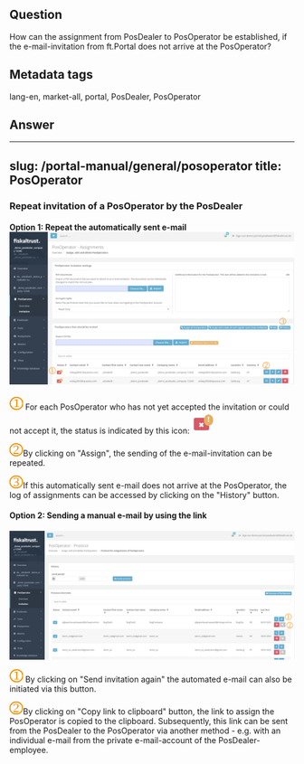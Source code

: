## Question

How can the assignment from PosDealer to PosOperator be established, if the e-mail-invitation from ft.Portal does not arrive at the PosOperator?

## Metadata tags

lang-en, market-all, portal, PosDealer, PosOperator

## Answer
---
slug: /portal-manual/general/posoperator
title: PosOperator
---

### Repeat invitation of a PosOperator by the PosDealer

#### Option 1: Repeat the automatically sent e-mail ![img](..\images\PosOperator\PosOperator-repeat01.png)

![img](..\images\numbers\1.png) For each PosOperator who has not yet accepted the invitation or could not accept it, the status is indicated by this icon:![img](..\images\posoperator\envelope_red.png)

![img](..\images\numbers\2.png)By clicking on "Assign", the sending of the e-mail-invitation can be repeated.

![temp](..\images\numbers\3.png)If this automatically sent e-mail does not arrive at the PosOperator, the log of assignments can be accessed by clicking on the "History" button. 

#### Option 2: Sending a manual e-mail by using the link  

![img](..\images\posoperator\PosOperator-repeat02.png)

![img](..\images\numbers\1.png) By clicking on "Send invitation again" the automated e-mail can also be initiated via this button.

![img](..\images\numbers\2.png)By clicking on "Copy link to clipboard" button, the link to assign the PosOperator is copied to the clipboard. Subsequently, this link can be sent from the PosDealer to the PosOperator via another method - e.g. with an individual e-mail from the private e-mail-account of the PosDealer-employee.

 
